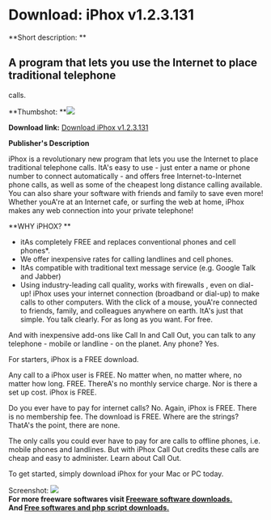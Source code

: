 # Download: iPhox v1.2.3.131

**Short description: **

## A program that lets you use the Internet to place traditional telephone
calls.

  
**Thumbshot: **![](http://www.freewarefiles.com/screenshot/iphox_md.gif)   
  
**Download link:** [Download iPhox v1.2.3.131](http://freesoftwares.boysofts.com/IPhox-V_program_18205.html)  
  

**Publisher's Description**  
  

iPhox is a revolutionary new program that lets you use the Internet to place
traditional telephone calls. ItA's easy to use - just enter a name or phone
number to connect automatically - and offers free Internet-to-Internet phone
calls, as well as some of the cheapest long distance calling available. You
can also share your software with friends and family to save even more!
Whether youA're at an Internet cafe, or surfing the web at home, iPhox makes
any web connection into your private telephone!

**WHY iPHOX? **

  * itAs completely FREE and replaces conventional phones and cell phones*. 
  * We offer inexpensive rates for calling landlines and cell phones. 
  * ItAs compatible with traditional text message service (e.g. Google Talk and Jabber) 
  * Using industry-leading call quality, works with firewalls , even on dial-up! 
iPhox uses your internet connection (broadband or dial-up) to make calls to
other computers. With the click of a mouse, youA're connected to friends,
family, and colleagues anywhere on earth. ItA's just that simple. You talk
clearly. For as long as you want. For free.

And with inexpensive add-ons like Call In and Call Out, you can talk to any
telephone - mobile or landline - on the planet. Any phone? Yes.

For starters, iPhox is a FREE download.

Any call to a iPhox user is FREE. No matter when, no matter where, no matter
how long. FREE. ThereA's no monthly service charge. Nor is there a set up
cost. iPhox is FREE.

Do you ever have to pay for internet calls? No. Again, iPhox is FREE. There is
no membership fee. The download is FREE. Where are the strings? ThatA's the
point, there are none.

The only calls you could ever have to pay for are calls to offline phones,
i.e. mobile phones and landlines. But with iPhox Call Out credits these calls
are cheap and easy to administer. Learn about Call Out.

To get started, simply download iPhox for your Mac or PC today.

  
  
Screenshot: ![](http://www.freewarefiles.com/screenshot/iphox.gif)  
**For more freeware softwares visit [Freeware software downloads.](http://freesoftwares.boysofts.com/)**   
**And [Free softwares and php script downloads.](http://www.boysofts.com/)**

